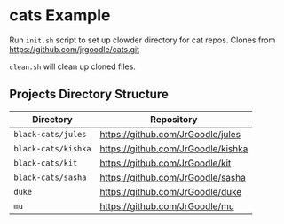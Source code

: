 # cats Example

Run `init.sh` script to set up clowder directory for cat repos. Clones from https://github.com/jrgoodle/cats.git

`clean.sh` will clean up cloned files.

## Projects Directory Structure

| Directory | Repository |
|-----------|------------|
| `black-cats/jules` | https://github.com/JrGoodle/jules |
| `black-cats/kishka` | https://github.com/JrGoodle/kishka |
| `black-cats/kit` | https://github.com/JrGoodle/kit |
| `black-cats/sasha` | https://github.com/JrGoodle/sasha |
| `duke` | https://github.com/JrGoodle/duke |
| `mu` | https://github.com/JrGoodle/mu |
